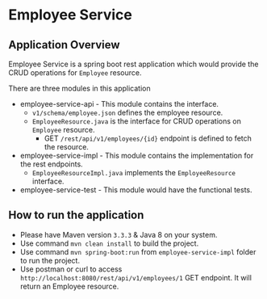 # Employee Service

## Application Overview
Employee Service is a spring boot rest application which would provide the CRUD operations for `Employee` resource.

There are three modules in this application
- employee-service-api - This module contains the interface.
	- `v1/schema/employee.json` defines the employee resource.
	- `EmployeeResource.java` is the interface for CRUD operations on `Employee` resource.
		- GET `/rest/api/v1/employees/{id}` endpoint is defined to fetch the resource.
- employee-service-impl - This module contains the implementation for the rest endpoints.
	- `EmployeeResourceImpl.java` implements the `EmployeeResource` interface.
- employee-service-test - This module would have the functional tests.

## How to run the application
- Please have Maven version `3.3.3` & Java 8 on your system.
- Use command `mvn clean install` to build the project.
- Use command `mvn spring-boot:run` from `employee-service-impl` folder to run the project.
- Use postman or curl to access `http://localhost:8080/rest/api/v1/employees/1` GET endpoint. It will return an Employee resource.
